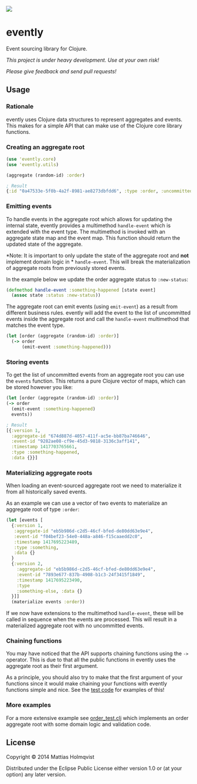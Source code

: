 ![](https://travis-ci.org/mattiasholmqvist/evently.svg?branch=master)

# evently

Event sourcing library for Clojure.

*This project is under heavy development. Use at your own risk!*

*Please give feedback and send pull requests!*

## Usage

### Rationale
evently uses Clojure data structures to represent aggregates and events. This makes for a simple API that can make use of the Clojure core library functions.

### Creating an aggregate root

```clojure
(use 'evently.core)
(use 'evently.utils)

(aggregate (random-id) :order)

; Result
{:id "0a47533e-5f0b-4a2f-8981-ae8273dbfdd6", :type :order, :uncommitted-events [], :version 0, :state {}}
```
### Emitting events
To handle events in the aggregate root which allows for updating the internal state, evently provides a multimethod `handle-event` which is extended with the event type. The multimethod is invoked with an aggregate state map and the event map. This function should return the updated state of the aggregate.

*Note: It is important to only update the state of the aggregate root and **not** implement domain logic in * `handle-event`. This will break the materialization of aggregate roots from previously stored events.

In the example below we update the order aggregate status to `:new-status`:
```clojure
(defmethod handle-event :something-happened [state event]
  (assoc state :status :new-status))
  ```
The aggregate root can emit events (using `emit-event`) as a result from different business rules. evently will add the event to the list of uncommitted events inside the aggregate root and call the `handle-event` multimethod that matches the event type.

```clojure
(let [order (aggregate (random-id) :order)]
  (-> order
      (emit-event :something-happened)))
```

### Storing events
To get the list of uncommitted events from an aggregate root you can use the `events` function. This returns a pure Clojure vector of maps, which can be stored however you like:

```clojure
(let [order (aggregate (random-id) :order)]
(-> order
  (emit-event :something-happened)
  events))

; Result
[{:version 1,
  :aggregate-id "674d887d-4057-411f-ac5e-bb87ba746646",
  :event-id "9282ae08-cf9e-45d3-9818-3136c3aff141",
  :timestamp 1417703765661,
  :type :something-happened,
  :data {}}]
```

### Materializing aggregate roots
When loading an event-sourced aggregate root we need to materialize it from all historically saved events.

As an example we can use a vector of two events to materialize an aggregate root of type `:order`:
```clojure
(let [events [
  {:version 1,
   :aggregate-id "eb5b986d-c2d5-46cf-bfed-de80dd63e9e4",
   :event-id "f04bef23-54e0-448a-a846-f15caaedd2c0",
   :timestamp 1417695223489,
   :type :something,
   :data {}
  }
  {:version 2,
    :aggregate-id "eb5b986d-c2d5-46cf-bfed-de80dd63e9e4",
    :event-id "7893e677-837b-4908-b1c3-24f3415f1849",
    :timestamp 1417695223490,
    :type
    :something-else, :data {}
  }]]
  (materialize events :order))
```
If we now have extensions to the multimethod `handle-event`, these will be called in sequence when the events are processed. This will result in a materialized aggregate root with no uncommitted events.

### Chaining functions
You may have noticed that the API supports chaining functions using the `->` operator. This is due to that all the public functions in evently uses the aggregate root as their first argument.

As a principle, you should also try to make that the first argument of your functions since it would make chaining your functions with evently functions simple and nice. See the [test code](https://github.com/mattiasholmqvist/evently/blob/master/test/evently/order_test.clj) for examples of this!

### More examples
For a more extensive example see [order_test.clj](https://github.com/mattiasholmqvist/evently/blob/master/test/evently/order_test.clj) which implements an order aggregate root with some domain logic and validation code.

## License

Copyright © 2014 Mattias Holmqvist

Distributed under the Eclipse Public License either version 1.0 or (at
your option) any later version.
